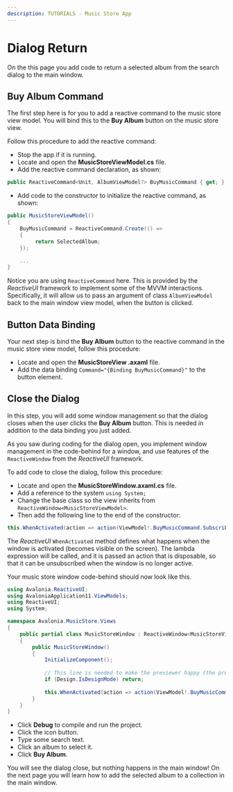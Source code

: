 ```yaml
---
description: TUTORIALS - Music Store App
---
```


# Dialog Return

On the this page you add code to return a selected album from the search dialog to the main window.

## Buy Album Command

The first step here is for you to add a reactive command to the music store view model. You will bind this to the **Buy Album** button on the music store view.  

Follow this procedure to add the reactive command:

- Stop the app if it is running.
- Locate and open the **MusicStoreViewModel.cs** file.
- Add the reactive command declaration, as shown:

```csharp
public ReactiveCommand<Unit, AlbumViewModel?> BuyMusicCommand { get; }
```

- Add code to the constructor to initialize the reactive command, as shown:

```csharp
public MusicStoreViewModel()
{
    BuyMusicCommand = ReactiveCommand.Create(() =>
    {
         return SelectedAlbum;
    });
    
    ...
}
```

Notice you are using `ReactiveCommand` here. This is provided by the _ReactiveUI_ framework to implement some of the MVVM interactions. Specifically, it will allow us to pass an argument of class `AlbumViewModel` back to the main window view model, when the button is clicked.

## Button Data Binding

Your next step is bind the **Buy Album** button to the reactive command in the music store view model, follow this procedure:

- Locate and open the **MusicStoreView .axaml** file. 
- Add the data binding `Command="{Binding BuyMusicCommand}"` to the button element.

## Close the Dialog

In this step, you will add some window management so that the dialog closes when the user clicks the **Buy Album** button. This is needed in addition to the data binding you just added.

As you saw during coding for the dialog open, you implement window management in the code-behind for a window, and use features of the `ReactiveWindow` from the _ReactiveUI_ framework.

To add code to close the dialog, follow this procedure:

- Locate and open the **MusicStoreWindow.axaml.cs** file.
- Add a reference to the system `using System;`
- Change the base class so the view inherits from `ReactiveWindow<MusicStoreViewModel>`.
- Then add the following line to the end of the constructor:

```csharp
this.WhenActivated(action => action(ViewModel!.BuyMusicCommand.Subscribe(Close)));
```

The _ReactiveUI_ `WhenActivated` method defines what happens when the window is activated (becomes visible on the screen). The lambda expression will be called, and it is passed an action that is disposable, so that it can be unsubscribed when the window is no longer active.

Your music store window code-behind should now look like this.

```csharp
using Avalonia.ReactiveUI;
using AvaloniaApplication11.ViewModels;
using ReactiveUI;
using System;

namespace Avalonia.MusicStore.Views
{
    public partial class MusicStoreWindow : ReactiveWindow<MusicStoreViewModel>
    {
        public MusicStoreWindow()
        {
            InitializeComponent();
            
            // This line is needed to make the previewer happy (the previewer plugin cannot handle the following line).
            if (Design.IsDesignMode) return;
            
            this.WhenActivated(action => action(ViewModel!.BuyMusicCommand.Subscribe(Close)));
        }
    }
}
```

- Click **Debug** to compile and run the project.
- Click the icon button.
- Type some search text.
- Click an album to select it.
- Click **Buy Album**.

You will see the dialog close, but nothing happens in the main window! On the next page you will learn how to add the selected album to a collection in the main window.
